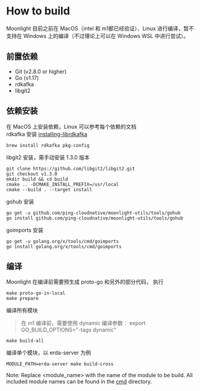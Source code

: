 # How to build

Moonlight 目前之前在 MacOS（intel 和 m1都已经验证）、Linux 进行编译，暂不支持在 Windows 上的编译（不过理论上可以在 Windows WSL 中进行尝试）。

## 前置依赖

- Git (v2.8.0 or higher)
- Go (v1.17)
- rdkafka
- libgit2

## 依赖安装
在 MacOS 上安装依赖，Linux 可以参考每个依赖的文档  
rdkafka 安装 [installing-librdkafka](https://github.com/confluentinc/confluent-kafka-go#installing-librdkafka)
```
brew install rdkafka pkg-config
```

libgit2 安装，需手动安装 1.3.0 版本
```
git clone https://github.com/libgit2/libgit2.git
git checkout v1.3.0
mkdir build && cd build
cmake .. -DCMAKE_INSTALL_PREFIX=/usr/local
cmake --build . --target install
```

gohub 安装

```
go get -u github.com/ping-cloudnative/moonlight-utils/tools/gohub
go install github.com/ping-cloudnative/moonlight-utils/tools/gohub
```

goimports 安装

```
go get -u golang.org/x/tools/cmd/goimports 
go install golang.org/x/tools/cmd/goimports 
```

## 编译

Moonlight 在编译前需要预生成 proto-go 和另外的部分代码， 执行

```
make proto-go-in-local
make prepare  
```

编译所有模块

> 在 m1 编译前，需要使用 dynamic 编译参数： export GO_BUILD_OPTIONS="-tags dynamic"
```
make build-all
```

编译单个模块，以 erda-server 为例

```
MODULE_PATH=erda-server make build-cross 
```
Note: Replace <module_name> with the name of the module to be build. All included module names can be found in the  [cmd](/cmd) directory.
